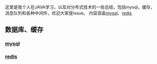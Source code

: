 这里是我个人在JAVA学习，以及对分布式技术的一些总结，包括mysql，缓存，消息队列和各种中间件，欢迎大家提issue。
内容涵盖[mysql](#mysql)、[redis](#redis)

## 数据库、缓存
### [mysql](https://github.com/caicai457614705/kami-road/wiki/Mysql)
### [redis](https://github.com/caicai457614705/kami-road/wiki/Redis)
